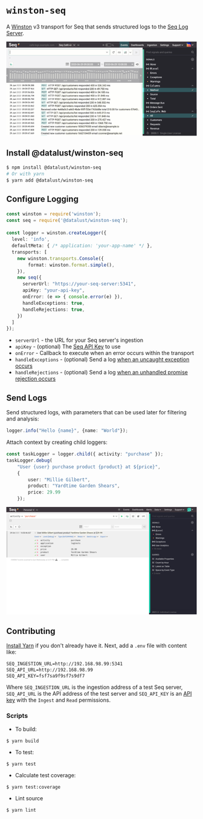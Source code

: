 # `winston-seq`

A [Winston](https://github.com/winstonjs/winston) v3 transport for Seq that sends structured logs to the [Seq Log Server](https://datalust.co/seq).

![Structured logging with Seq](assets/seq-log-search-feature-2220w.gif)

## Install @datalust/winston-seq

```sh
$ npm install @datalust/winston-seq
# Or with yarn
$ yarn add @datalust/winston-seq
```

## Configure Logging

```ts
const winston = require('winston');
const seq = require('@datalust/winston-seq');

const logger = winston.createLogger({
  level: 'info',
  defaultMeta: { /* application: 'your-app-name' */ },
  transports: [
    new winston.transports.Console({
        format: winston.format.simple(),
    }),
    new seq({
      serverUrl: "https://your-seq-server:5341",
      apiKey: "your-api-key",
      onError: (e => { console.error(e) }),
      handleExceptions: true,
      handleRejections: true,
    })
  ]
});
```

* `serverUrl` - the URL for your Seq server's ingestion
* `apiKey` - (optional) The [Seq API Key](https://docs.datalust.co/docs/getting-logs-into-seq#api-keys) to use
* `onError` - Callback to execute when an error occurs within the transport 
* `handleExceptions` - (optional) Send a log [when an uncaught exception occurs](https://github.com/winstonjs/winston#handling-uncaught-exceptions-with-winston)
* `handleRejections` - (optional) Send a log [when an unhandled promise rejection occurs](https://github.com/winstonjs/winston#handling-uncaught-promise-rejections-with-winston)

## Send Logs

Send structured logs, with parameters that can be used later for filtering and analysis:

```ts
logger.info("Hello {name}", {name: "World"});
```

Attach context by creating child loggers:

```ts
const taskLogger = logger.child({ activity: "purchase" });
taskLogger.debug(
    "User {user} purchase product {product} at ${price}", 
    {
        user: "Millie Gilbert",
        product: "Yardtime Garden Shears",
        price: 29.99
    });
```

![An event in Seq](assets/purchase.png)

## Contributing

[Install Yarn](https://yarnpkg.com/getting-started/install) if you don't already have it. Next, add a `.env` file with content like:

```
SEQ_INGESTION_URL=http://192.168.98.99:5341
SEQ_API_URL=http://192.168.98.99
SEQ_API_KEY=fsf7sa9f9sf7s9df7
```

Where `SEQ_INGESTION_URL` is the ingestion address of a test Seq server, `SEQ_API_URL` is the API address of the test server and `SEQ_API_KEY` is an [API key](https://docs.datalust.co/docs/getting-logs-into-seq#api-keys) with the `Ingest` and `Read` permissions. 

### Scripts

* To build:

```
$ yarn build
```

* To test:

```
$ yarn test
```

* Calculate test coverage:

```
$ yarn test:coverage
```

* Lint source

``` 
$ yarn lint
```